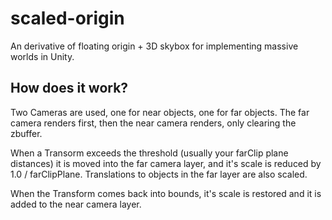 # scaled-origin
An derivative of floating origin + 3D skybox for implementing massive worlds in Unity.

How does it work?
-----------------

Two Cameras are used, one for near objects, one for far objects.
The far camera renders first, then the near camera renders, only clearing the zbuffer.

When a Transorm exceeds the threshold (usually your farClip plane distances) it is
moved into the far camera layer, and it's scale is reduced by 1.0 / farClipPlane.
Translations to objects in the far layer are also scaled.

When the Transform comes back into bounds, it's scale is restored and it is added to
the near camera layer.
